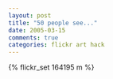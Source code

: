 ```yaml
---
layout: post
title: "50 people see..."
date: 2005-03-15
comments: true
categories: flickr art hack
---
```

{% flickr_set 164195 m %}
